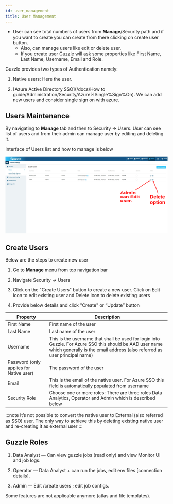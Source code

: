 ```yaml
---
id: user_management
title: User Management
---
```


- User can see total numbers of users from **Manage**/Security path and if you want to create you can create from there clicking on create user button.
	 - Also, can manage users like edit or delete user.
	 - If you create user Guzzle will ask some properties like First Name, Last Name, Username, Email and Role.

Guzzle provides two types of Authentication namely:

1. Native users: Here the user. 

2. [Azure Active Directory SSO](/docs/How to guide/Administration/Security/Azure%Single%Sign%On). We can add new users and consider single sign on with azure. 

## Users Maintenance

By navigating to **Manage** tab and then to Security → Users.
User can see list of users and from their admin can manage user by editing and deleting it.
 
Interface of Users list and how to manage is below 

![image alt text](/img/docs/how-to-guides/administrator/security/manage_users_1.jpg)

## Create Users

Below are the steps to create new user 

1. Go to **Manage** menu from top navigation bar

2. Navigate Security → Users

3. Click on the "Create Users" button to create a new user. Click on Edit icon to edit existing user and Delete icon to delete existing users

4. Provide below details and click "Create" or “Update” button

|Property|Description|
|--- |--- |
|First Name|First name of the user|
|Last Name|Last name of the user|
|Username|This is the username that shall be used for login into Guzzle. For Azure SSO this should be AAD user name which generally is the email address (also referred as user principal name)|
|Password (only applies for Native user)|The password of the user|
|Email|This is the email of the native user. For Azure SSO this field is automatically populated from username|
|Security Role|Choose one or more roles: There are three roles Data Analytics, Operator and Admin which is described below|


:::note
It’s not possible to convert the native user to External (also referred as SSO) user. The only way to achieve this by deleting existing native user and re-creating it as external user
:::

## Guzzle Roles

1. Data Analyst — Can view guzzle jobs (read only) and view Monitor UI and job logs.

2. Operator — Data Analyst + can run the jobs, edit env files [connection details].

3. Admin — Edit /create users ; edit job configs.


Some features are not applicable anymore (atlas and file templates).

